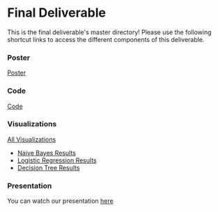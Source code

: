 # Final Deliverable
This is the final deliverable's master directory! Please use the following shortcut links to access the different components of this deliverable.

### Poster ###
[Poster](poster/poster.pdf)

### Code ###
[Code](code/)

### Visualizations ###
[All Visualizations](visualizations)
- [Naive Bayes Results](visualizations/NBacc.png)
- [Logistic Regression Results](visualizations/LRacc.png)
- [Decision Tree Results](visualizations/DTacc.png)

### Presentation ###

You can watch our presentation [here](https://youtu.be/QpK118Uo204)
